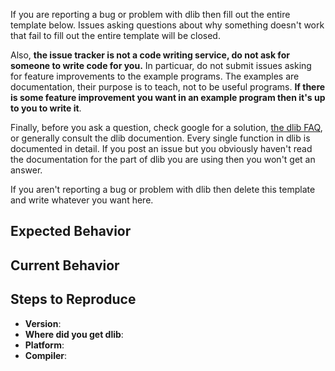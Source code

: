 If you are reporting a bug or problem with dlib then fill out the entire template below.  Issues asking questions about why something doesn't work that fail to fill out the entire template will be closed.

Also, **the issue tracker is not a code writing service, do not ask for someone to write code for you.**  In particuar, do not submit issues asking for feature improvements to the example programs.  The examples are documentation, their purpose is to teach, not to be useful programs.  **If there is some feature improvement you want in an example program then it's up to you to write it**.  

Finally, before you ask a question, check google for a solution, [the dlib FAQ](http://dlib.net/faq.html), or generally consult the dlib documention.  Every single function in dlib is documented in detail.  If you post an issue but you obviously haven't read the documentation for the part of dlib you are using then you won't get an answer.  

If you aren't reporting a bug or problem with dlib then delete this template and write whatever you want here.


<!-- ========================================================================== -->
<!-- ==========================  BUG REPORT TEMPLATE ========================== -->
<!-- ========================================================================== -->


<!-- Delete the above instructions and then provide a general summary of the issue in the Title above -->

## Expected Behavior
<!--- Tell us what should happen.  What were you doing?  What part of dlib are you using?  What do you think should happen? -->

## Current Behavior
<!--- Tell us what happens instead of the expected behavior.  If you get an error, include the entire error message in the bug report.  DO NOT POST SCREEN SHOTS.  Paste in the text instead.   If the issue is some kind of build problem, include the entire CMake output along with the error message. -->

## Steps to Reproduce
<!--- Provide an unambiguous set of steps to reproduce this bug. Include code to reproduce, if relevant -->



* **Version**: <!-- What version of dlib? -->
* **Where did you get dlib**: <!-- Did you get it from an official source like dlib.net, this github repo, or somewhere else? -->
* **Platform**: <!-- include something like `lsb_release -a` output, or if Windows, version and 32-bit or
  64-bit -->
* **Compiler**: <!-- What compiler are you using?  What version of that compiler? -->
